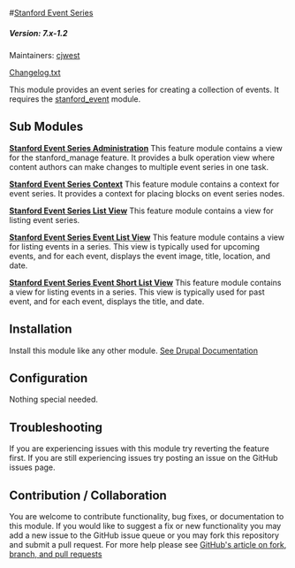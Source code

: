 #[Stanford Event Series](https://github.com/SU-SWS/stanford_image)
##### Version: 7.x-1.2

Maintainers: [cjwest](https://github.com/cjwest)

[Changelog.txt](CHANGELOG.txt)

This module provides an event series for creating a collection of events. It requires the [stanford_event](https://github.com/SU-SWS/stanford_event) module.


Sub Modules
---

**[Stanford Event Series Administration](modules/stanford_event_series_administration)**
This feature module contains a view for the stanford_manage feature. It provides a bulk operation view where content authors can make changes to multiple event series in one task.

**[Stanford Event Series Context](modules/stanford_event_series_context)**
This feature module contains a context for event series. It provides a context for placing blocks on event series nodes.

**[Stanford Event Series List View](modules/stanford_event_series_list_view)**
This feature module contains a view for listing event series.

**[Stanford Event Series Event List View](modules/stanford_event_series_event_list_view)**
This feature module contains a view for listing events in a series. This view is typically used for upcoming events, and for each event, displays the event image, title, location, and date.

**[Stanford Event Series Event Short List View](modules/stanford_event_series_event_short_list_view)**
This feature module contains a view for listing events in a series. This view is typically used for past event, and for each event, displays the  title, and date.

Installation
---

Install this module like any other module. [See Drupal Documentation](https://drupal.org/documentation/install/modules-themes/modules-7)

Configuration
---

Nothing special needed.

Troubleshooting
---

If you are experiencing issues with this module try reverting the feature first. If you are still experiencing issues try posting an issue on the GitHub issues page.

Contribution / Collaboration
---

You are welcome to contribute functionality, bug fixes, or documentation to this module. If you would like to suggest a fix or new functionality you may add a new issue to the GitHub issue queue or you may fork this repository and submit a pull request. For more help please see [GitHub's article on fork, branch, and pull requests](https://help.github.com/articles/using-pull-requests)
